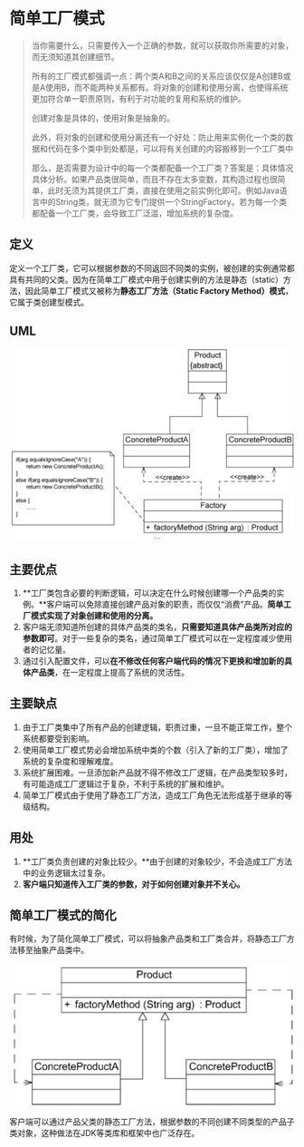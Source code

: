 # 简单工厂模式

> 当你需要什么，只需要传入一个正确的参数，就可以获取你所需要的对象，而无须知道其创建细节。
>
> 所有的工厂模式都强调一点：两个类A和B之间的关系应该仅仅是A创建B或是A使用B，而不能两种关系都有。将对象的创建和使用分离，也使得系统更加符合单一职责原则，有利于对功能的复用和系统的维护。
>
> 创建对象是具体的，使用对象是抽象的。
>
> 此外，将对象的创建和使用分离还有一个好处：防止用来实例化一个类的数据和代码在多个类中到处都是，可以将有关创建的内容搬移到一个工厂类中
>
> 那么，是否需要为设计中的每一个类都配备一个工厂类？答案是：具体情况具体分析。如果产品类很简单，而且不存在太多变数，其构造过程也很简单，此时无须为其提供工厂类，直接在使用之前实例化即可。例如Java语言中的String类，就无须为它专门提供一个StringFactory。若为每一个类都配备一个工厂类，会导致工厂泛滥，增加系统的复杂度。

## 定义

定义一个工厂类，它可以根据参数的不同返回不同类的实例，被创建的实例通常都具有共同的父类。因为在简单工厂模式中用于创建实例的方法是静态（static）方法，因此简单工厂模式又被称为**静态工厂方法（Static Factory Method）模式**，它属于类创建型模式。

## UML

![image-20240422104958853](./.gitbook/assets/image-20240422104958853.png)

## 主要优点

1. **工厂类包含必要的判断逻辑，可以决定在什么时候创建哪一个产品类的实例。**客户端可以免除直接创建产品对象的职责，而仅仅“消费”产品。**简单工厂模式实现了对象创建和使用的分离。**
2. 客户端无须知道所创建的具体产品类的类名，**只需要知道具体产品类所对应的参数即可**。对于一些复杂的类名，通过简单工厂模式可以在一定程度减少使用者的记忆量。
3. 通过引入配置文件，可以**在不修改任何客户端代码的情况下更换和增加新的具体产品类**，在一定程度上提高了系统的灵活性。

## 主要缺点

1. 由于工厂类集中了所有产品的创建逻辑，职责过重，一旦不能正常工作，整个系统都要受到影响。
2. 使用简单工厂模式势必会增加系统中类的个数（引入了新的工厂类），增加了系统的复杂度和理解难度。
3. 系统扩展困难。一旦添加新产品就不得不修改工厂逻辑，在产品类型较多时，有可能造成工厂逻辑过于复杂，不利于系统的扩展和维护。
4. 简单工厂模式由于使用了静态工厂方法，造成工厂角色无法形成基于继承的等级结构。

## 用处

1. **工厂类负责创建的对象比较少。**由于创建的对象较少，不会造成工厂方法中的业务逻辑太过复杂。
2. **客户端只知道传入工厂类的参数，对于如何创建对象并不关心。**

## 简单工厂模式的简化

有时候，为了简化简单工厂模式，可以将抽象产品类和工厂类合并，将静态工厂方法移至抽象产品类中。

![image-20240422115557488](./.gitbook/assets/image-20240422115557488.png)

客户端可以通过产品父类的静态工厂方法，根据参数的不同创建不同类型的产品子类对象，这种做法在JDK等类库和框架中也广泛存在。
